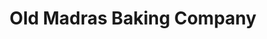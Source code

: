 ---
title: "Old Madras Baking Company"
url: /bangalore/old-madras-baking-company/
shop: Bäckerei
---